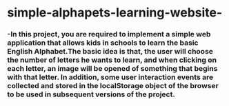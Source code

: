 # simple-alphapets-learning-website-

### -In this project, you are required to implement a simple web application that allows kids in schools to learn the basic English Alphabet.The basic idea is that, the user will choose the number of letters he wants to learn, and when clicking on each letter, an image will be opened of something that begins with that letter. In addition, some user interaction events are collected and stored in the localStorage object of the browser to be used in subsequent versions of the project.
